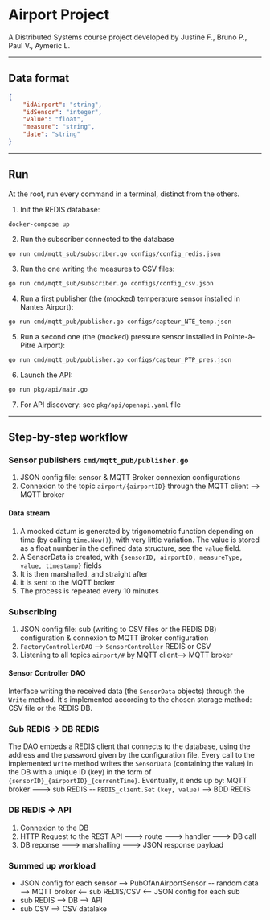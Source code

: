 # Airport Project

A Distributed Systems course project developed by Justine F., Bruno P., Paul V., Aymeric L.

------

## Data format

```json
{
    "idAirport": "string",
    "idSensor": "integer",
    "value": "float",
    "measure": "string",
    "date": "string"
}
```

------

## Run
At the root, run every command in a terminal, distinct from the others.
1. Init the REDIS database:
```shell
docker-compose up
```
2. Run the subscriber connected to the database
```shell
go run cmd/mqtt_sub/subscriber.go configs/config_redis.json
```
3. Run the one writing the measures to CSV files:
```shell
go run cmd/mqtt_sub/subscriber.go configs/config_csv.json
```
4. Run a first publisher (the (mocked) temperature sensor installed in Nantes Airport):
```shell
go run cmd/mqtt_pub/publisher.go configs/capteur_NTE_temp.json
```
5. Run a second one (the (mocked) pressure sensor installed in Pointe-à-Pitre Airport):
```shell
go run cmd/mqtt_pub/publisher.go configs/capteur_PTP_pres.json
```
6. Launch the API:
```shell
go run pkg/api/main.go
```
7. For API discovery: see `pkg/api/openapi.yaml` file

------

## Step-by-step workflow

### Sensor publishers `cmd/mqtt_pub/publisher.go`
1. JSON config file: sensor & MQTT Broker connexion configurations 
2. Connexion to the topic `airport/{airportID}` through the MQTT client --> MQTT broker

#### Data stream
1. A mocked datum is generated by trigonometric function depending on time (by calling `time.Now()`), with very little variation. The value is stored as a float number in the defined data structure, see the `value` field.
2. A SensorData is created, with `{sensorID, airportID, measureType, value, timestamp}` fields
3. It is then marshalled, and straight after
4. it is sent to the MQTT broker
5. The process is repeated every 10 minutes

### Subscribing
1. JSON config file: sub (writing to CSV files or the REDIS DB) configuration & connexion to MQTT Broker configuration 
2. `FactoryControllerDAO` --> `SensorController` REDIS or CSV
3. Listening to all topics `airport/#` by MQTT client--> MQTT broker

#### Sensor Controller DAO
Interface writing the received data (the `SensorData` objects) through the `Write` method. It's implemented according to the chosen storage method: CSV file or the REDIS DB.

### Sub REDIS -> DB REDIS
The DAO embeds a REDIS client that connects to the database, using the address and the password given by the configuration file.
Every call to the implemented `Write` method writes the `SensorData` (containing the value) in the DB with a unique ID (key) in the form of `{sensorID}_{airportID}_{currentTime}`.
Eventually, it ends up by:
MQTT broker ---> sub REDIS -- `REDIS_client.Set` `(key, value)` --> BDD REDIS

### DB REDIS -> API
1. Connexion to the DB
2. HTTP Request to the REST API ---> route ---> handler ---> DB call
3. DB reponse ---> marshalling ---> JSON response payload

### Summed up workload
- JSON config for each sensor --> PubOfAnAirportSensor -- random data --> MQTT broker <-- sub REDIS/CSV <-- JSON config for each sub
- sub REDIS --> DB --> API
- sub CSV --> CSV datalake
